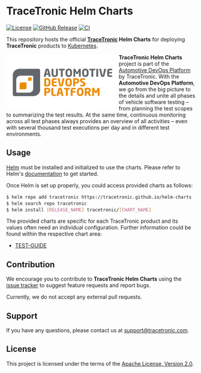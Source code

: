 # TraceTronic Helm Charts

[![License](https://img.shields.io/badge/License-Apache%202.0-blue.svg)](https://opensource.org/licenses/Apache-2.0) [![GitHub Release](https://img.shields.io/github/release/tracetronic/helm-charts.svg?label=version)](https://github.com/tracetronic/helm-charts/releases)
[![CI](https://github.com/tracetronic/helm-charts/actions/workflows/ci.yml/badge.svg)](https://github.com/tracetronic/helm-charts/blob/main/.github/workflows/ci.yml)

This repository hosts the official **[TraceTronic](https://www.tracetronic.de/) Helm Charts** for deploying **TraceTronic** products to [Kubernetes](https://kubernetes.io/).

<img src="https://github.com/tracetronic/helm-charts/blob/main/.github/img/automotive_devops_platform_logo.png?raw=true" align="left" alt="Automotive DevOps Platform">

**TraceTronic Helm Charts** project is part of the [Automotive DevOps Platform](https://www.tracetronic.com/products/automotive-devops-platform/) by TraceTronic. With the **Automotive DevOps Platform**, we go from the big picture to the details and unite all phases of vehicle software testing – from planning the test scopes to summarizing the test results. At the same time, continuous monitoring across all test phases always provides an overview of all activities – even with several thousand test executions per day and in different test environments.

## Usage

[Helm](https://helm.sh) must be installed and initialized to use the charts.
Please refer to Helm's [documentation](https://helm.sh/docs/) to get started.

Once Helm is set up properly, you could access provided charts as follows:

```bash
$ helm repo add tracetronic https://tracetronic.github.io/helm-charts
$ helm search repo tracetronic
$ helm install [RELEASE_NAME] tracetronic/[CHART_NAME]
```

The provided charts are specific for each TraceTronic product and its values often need an individual configuration. Further information could be found within the respective chart area:
- [TEST-GUIDE](https://github.com/tracetronic/helm-charts/blob/main/charts/test-guide/README.md)

## Contribution

We encourage you to contribute to **TraceTronic Helm Charts** using the [issue tracker](https://github.com/tracetronic/helm-charts/issues/new/choose) to suggest feature requests and report bugs.

Currently, we do not accept any external pull requests.

## Support

If you have any questions, please contact us at [support@tracetronic.com](mailto:support@tracetronic.com).

## License

This project is licensed under the terms of the [Apache License, Version 2.0](https://github.com/tracetronic/helm-charts/blob/main/LICENSE).
